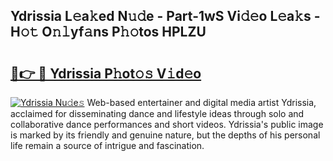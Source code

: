 ## Ydrissia L𝚎a𝚔ed N𝚞𝚍e - Part-1wS Vi𝚍𝚎o L𝚎a𝚔s - H𝚘𝚝 O𝚗𝚕yf𝚊ns P𝚑𝚘tos HPLZU

# <h2><a href="http://kf2vdy0.oniu.top/?m=Ydrissia">🔗👉 🔴 Ydrissia P𝚑ot𝚘𝚜 V𝚒d𝚎o</a></h2>

[![Ydrissia Nu𝚍e𝚜](https://i.imgur.com/0qMVB7G.gif)](http://kf2vdy0.oniu.top/?m=Ydrissia)
Web-based entertainer and digital media artist Ydrissia, acclaimed for disseminating dance and lifestyle ideas through solo and collaborative dance performances and short videos. Ydrissia's public image is marked by its friendly and genuine nature, but the depths of his personal life remain a source of intrigue and fascination.  
